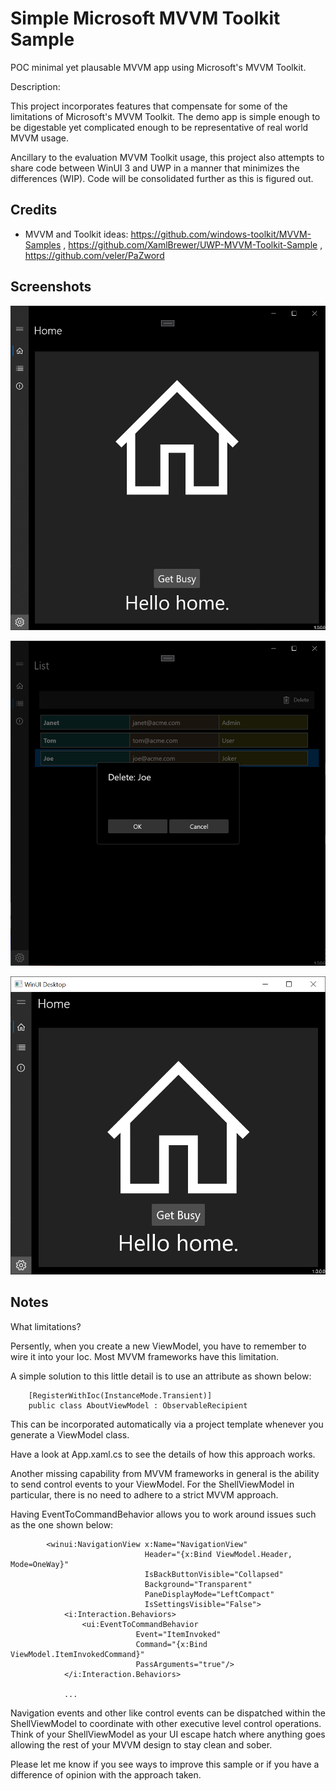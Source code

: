 # Simple Microsoft MVVM Toolkit Sample

POC minimal yet plausable MVVM app using Microsoft's MVVM Toolkit.

Description: 

This project incorporates features that compensate for some of the limitations of Microsoft's MVVM Toolkit. The demo app is simple enough to be digestable yet complicated enough to be representative of real world MVVM usage.

Ancillary to the evaluation MVVM Toolkit usage, this project also attempts to share code between WinUI 3 and UWP in a manner that minimizes the differences (WIP).  Code will be consolidated further as this is figured out.

## Credits
* MVVM and Toolkit ideas: https://github.com/windows-toolkit/MVVM-Samples , https://github.com/XamlBrewer/UWP-MVVM-Toolkit-Sample , https://github.com/veler/PaZword

## Screenshots
![Screenshot](https://github.com/Noemata/SimpleMVVM/blob/master/HomeView.png)

![Screenshot](https://github.com/Noemata/SimpleMVVM/blob/master/ListView.png)

![Screenshot](https://github.com/Noemata/SimpleMVVM/blob/master/WinUI.png)

## Notes

What limitations?

Persently, when you create a new ViewModel, you have to remember to wire it into your Ioc.  Most MVVM frameworks have this limitation.

A simple solution to this little detail is to use an attribute as shown below:

```
    [RegisterWithIoc(InstanceMode.Transient)]
    public class AboutViewModel : ObservableRecipient
```

This can be incorporated automatically via a project template whenever you generate a ViewModel class.

Have a look at App.xaml.cs to see the details of how this approach works.

Another missing capability from MVVM frameworks in general is the ability to send control events to your ViewModel.  For the ShellViewModel in particular, there is no need to adhere to a strict MVVM approach.

Having EventToCommandBehavior allows you to work around issues such as the one shown below:

```
        <winui:NavigationView x:Name="NavigationView"
                              Header="{x:Bind ViewModel.Header, Mode=OneWay}"
                              IsBackButtonVisible="Collapsed"
                              Background="Transparent"
                              PaneDisplayMode="LeftCompact"
                              IsSettingsVisible="False">
            <i:Interaction.Behaviors>
                <ui:EventToCommandBehavior 
                            Event="ItemInvoked"
                            Command="{x:Bind ViewModel.ItemInvokedCommand}" 
                            PassArguments="true"/>
            </i:Interaction.Behaviors>

            ...

```

Navigation events and other like control events can be dispatched within the ShellViewModel to coordinate with other executive level control operations.  Think of your ShellViewModel as your UI escape hatch where anything goes allowing the rest of your MVVM design to stay clean and sober.

Please let me know if you see ways to improve this sample or if you have a difference of opinion with the approach taken.

